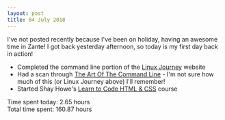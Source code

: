 ```yaml
---
layout: post
title: 04 July 2018
---
```


I've not posted recently because I've been on holiday, having an awesome time in Zante! I got back yesterday afternoon, so today is my first day back in action!

* Completed the command line portion of the [Linux Journey](https://linuxjourney.com/lesson/the-shell) website
* Had a scan through [The Art Of The Command Line](https://github.com/jlevy/the-art-of-command-line#everyday-use) - I'm not sure how much of this (or Linux Journey above) I'll remember!
* Started Shay Howe's [Learn to Code HTML & CSS](https://learn.shayhowe.com/html-css/) course

Time spent today: 2.65 hours  
Total time spent: 160.87 hours  